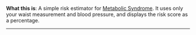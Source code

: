 
**What this is**: A simple risk estimator for [Metabolic Syndrome](http://en.wikipedia.org/wiki/Metabolic_syndrome).  It uses only your waist measurement and blood pressure, and displays the risk score as a percentage.

----------------------------
